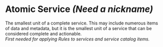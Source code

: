 # Atomic Service *(Need a nickname)*
The smallest unit of a complete service. This may include numerous items of data and metadata, but it is the smallest unit of a service that can be considered complete and actionable.  
*First needed for applying Rules to services and service catalog items.*
